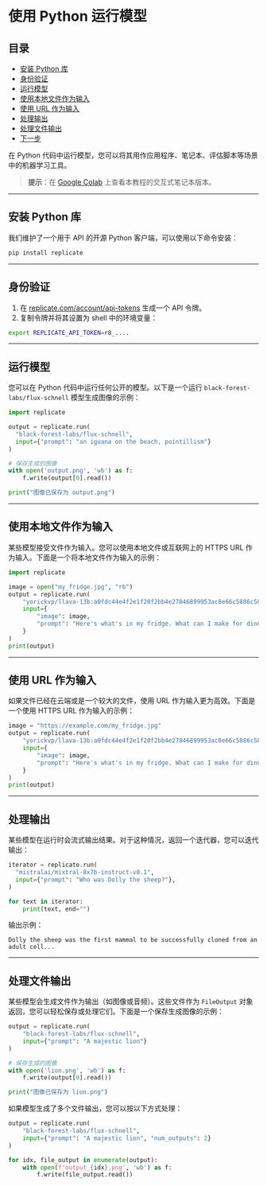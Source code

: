 # 使用 Python 运行模型

## 目录
- [安装 Python 库](#%E5%AE%89%E8%A3%85-python-%E5%BA%93)
- [身份验证](#%E8%BA%AB%E4%BB%BD%E9%AA%8C%E8%AF%81)
- [运行模型](#%E8%BF%90%E8%A1%8C%E6%A8%A1%E5%9E%8B)
- [使用本地文件作为输入](#%E4%BD%BF%E7%94%A8%E6%9C%AC%E5%9C%B0%E6%96%87%E4%BB%B6%E4%BD%9C%E4%B8%BA%E8%BE%93%E5%85%A5)
- [使用 URL 作为输入](#%E4%BD%BF%E7%94%A8-url-%E4%BD%9C%E4%B8%BA%E8%BE%93%E5%85%A5)
- [处理输出](#%E5%A4%84%E7%90%86%E8%BE%93%E5%87%BA)
- [处理文件输出](#%E5%A4%84%E7%90%86%E6%96%87%E4%BB%B6%E8%BE%93%E5%87%BA)
- [下一步](#%E4%B8%8B%E4%B8%80%E6%AD%A5)

在 Python 代码中运行模型，您可以将其用作应用程序、笔记本、评估脚本等场景中的机器学习工具。

> **提示**：在 [Google Colab](https://colab.research.google.com/) 上查看本教程的交互式笔记本版本。

---

## 安装 Python 库

我们维护了一个用于 API 的开源 Python 客户端，可以使用以下命令安装：

```bash
pip install replicate
```

---

## 身份验证

1. 在 [replicate.com/account/api-tokens](https://replicate.com/account/api-tokens) 生成一个 API 令牌。
2. 复制令牌并将其设置为 shell 中的环境变量：

```bash
export REPLICATE_API_TOKEN=r8_....
```

---

## 运行模型

您可以在 Python 代码中运行任何公开的模型。以下是一个运行 `black-forest-labs/flux-schnell` 模型生成图像的示例：

```python
import replicate

output = replicate.run(
  "black-forest-labs/flux-schnell",
  input={"prompt": "an iguana on the beach, pointillism"}
)

# 保存生成的图像
with open('output.png', 'wb') as f:
    f.write(output[0].read())

print("图像已保存为 output.png")
```

---

## 使用本地文件作为输入

某些模型接受文件作为输入。您可以使用本地文件或互联网上的 HTTPS URL 作为输入。下面是一个将本地文件作为输入的示例：

```python
import replicate

image = open("my_fridge.jpg", "rb")
output = replicate.run(
    "yorickvp/llava-13b:a0fdc44e4f2e1f20f2bb4e27846899953ac8e66c5886c5878fa1d6b73ce009e5",
    input={
        "image": image,
        "prompt": "Here's what's in my fridge. What can I make for dinner tonight?"
    }
)
print(output)
```

---

## 使用 URL 作为输入

如果文件已经在云端或是一个较大的文件，使用 URL 作为输入更为高效。下面是一个使用 HTTPS URL 作为输入的示例：

```python
image = "https://example.com/my_fridge.jpg"
output = replicate.run(
    "yorickvp/llava-13b:a0fdc44e4f2e1f20f2bb4e27846899953ac8e66c5886c5878fa1d6b73ce009e5",
    input={
        "image": image,
        "prompt": "Here's what's in my fridge. What can I make for dinner tonight?"
    }
)
print(output)
```

---

## 处理输出

某些模型在运行时会流式输出结果。对于这种情况，返回一个迭代器，您可以迭代输出：

```python
iterator = replicate.run(
  "mistralai/mixtral-8x7b-instruct-v0.1",
  input={"prompt": "Who was Dolly the sheep?"},
)

for text in iterator:
    print(text, end="")
```

输出示例：
```
Dolly the sheep was the first mammal to be successfully cloned from an adult cell...
```

---

## 处理文件输出

某些模型会生成文件作为输出（如图像或音频）。这些文件作为 `FileOutput` 对象返回，您可以轻松保存或处理它们。下面是一个保存生成图像的示例：

```python
output = replicate.run(
    "black-forest-labs/flux-schnell",
    input={"prompt": "A majestic lion"}
)

# 保存生成的图像
with open('lion.png', 'wb') as f:
    f.write(output[0].read())

print("图像已保存为 lion.png")
```

如果模型生成了多个文件输出，您可以按以下方式处理：

```python
output = replicate.run(
    "black-forest-labs/flux-schnell",
    input={"prompt": "A majestic lion", "num_outputs": 2}
)

for idx, file_output in enumerate(output):
    with open(f'output_{idx}.png', 'wb') as f:
        f.write(file_output.read())
```
